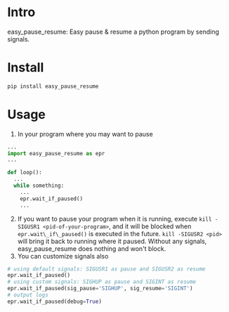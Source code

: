 # Intro
easy\_pause\_resume: Easy pause & resume a python program by sending signals.


# Install

```bash
pip install easy_pause_resume
```

# Usage

1. In your program where you may want to pause

```python
...
import easy_pause_resume as epr
...

def loop():
  ...
  while something:
    ...
    epr.wait_if_paused()
    ...
```

2. If you want to pause your program when it is running, execute `kill -SIGUSR1 <pid-of-your-program>`, and it will be blocked when `epr.wait\_if\_paused()` is executed in the future. `kill -SIGUSR2 <pid>` will bring it back to running where it paused. Without any signals, easy_pause_resume does nothing and won't block.
3. You can customize signals also

```python
# using default signals: SIGUSR1 as pause and SIGUSR2 as resume
epr.wait_if_paused()
# using custom signals: SIGHUP as pause and SIGINT as resume
epr.wait_if_paused(sig_pause='SIGHUP', sig_resume='SIGINT')
# output logs
epr.wait_if_paused(debug=True)
```
